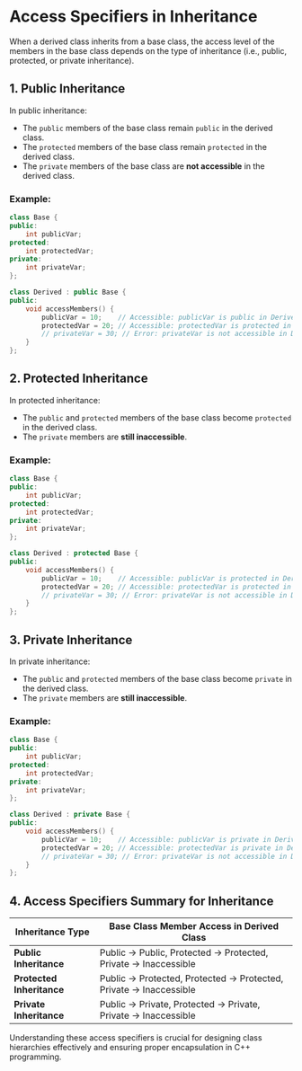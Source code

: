 # Access Specifiers in Inheritance

When a derived class inherits from a base class, the access level of the members in the base class depends on the type of inheritance (i.e., public, protected, or private inheritance).

## 1. Public Inheritance

In public inheritance:
- The `public` members of the base class remain `public` in the derived class.
- The `protected` members of the base class remain `protected` in the derived class.
- The `private` members of the base class are **not accessible** in the derived class.

### Example:

```cpp
class Base {
public:
    int publicVar;
protected:
    int protectedVar;
private:
    int privateVar;
};

class Derived : public Base {
public:
    void accessMembers() {
        publicVar = 10;    // Accessible: publicVar is public in Derived
        protectedVar = 20; // Accessible: protectedVar is protected in Derived
        // privateVar = 30; // Error: privateVar is not accessible in Derived
    }
};
```

## 2. Protected Inheritance

In protected inheritance:
- The `public` and `protected` members of the base class become `protected` in the derived class.
- The `private` members are **still inaccessible**.

### Example:

```cpp
class Base {
public:
    int publicVar;
protected:
    int protectedVar;
private:
    int privateVar;
};

class Derived : protected Base {
public:
    void accessMembers() {
        publicVar = 10;    // Accessible: publicVar is protected in Derived
        protectedVar = 20; // Accessible: protectedVar is protected in Derived
        // privateVar = 30; // Error: privateVar is not accessible in Derived
    }
};
```

## 3. Private Inheritance

In private inheritance:
- The `public` and `protected` members of the base class become `private` in the derived class.
- The `private` members are **still inaccessible**.

### Example:

```cpp
class Base {
public:
    int publicVar;
protected:
    int protectedVar;
private:
    int privateVar;
};

class Derived : private Base {
public:
    void accessMembers() {
        publicVar = 10;    // Accessible: publicVar is private in Derived
        protectedVar = 20; // Accessible: protectedVar is private in Derived 
        // privateVar = 30; // Error: privateVar is not accessible in Derived
    }
};
```

## 4. Access Specifiers Summary for Inheritance

| Inheritance Type       | Base Class Member Access in Derived Class |
|------------------------|------------------------------------------|
| **Public Inheritance** | Public → Public, Protected → Protected, Private → Inaccessible |
| **Protected Inheritance** | Public → Protected, Protected → Protected, Private → Inaccessible |
| **Private Inheritance** | Public → Private, Protected → Private, Private → Inaccessible |

Understanding these access specifiers is crucial for designing class hierarchies effectively and ensuring proper encapsulation in C++ programming.

